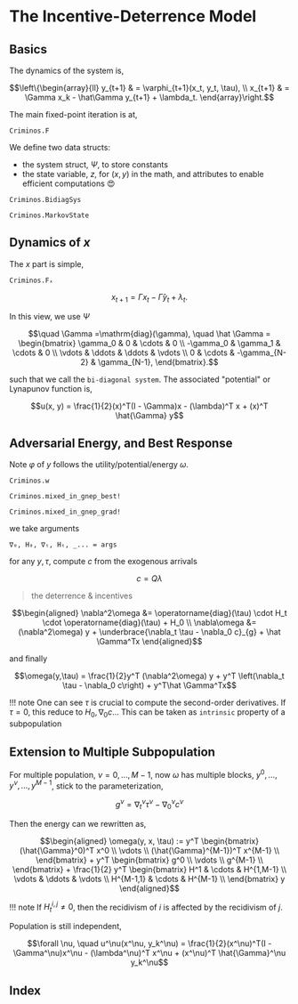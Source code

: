 
# The Incentive-Deterrence Model

## Basics
The dynamics of the system is,
```math
\left\{\begin{array}{ll}
    y_{t+1}    & = \varphi_{t+1}(x_t, y_t, \tau),         \\
    x_{t+1} & = \Gamma x_k - \hat\Gamma y_{t+1} + \lambda_t.
\end{array}\right.
```
The main fixed-point iteration is at,
```@docs
Criminos.F
```

We define two data structs:
- the system struct, $\Psi$, to store constants
- the state variable, $z$, for $(x,y)$ in the math, and attributes to enable efficient computations 😍 
```@docs
Criminos.BidiagSys
```
```@docs
Criminos.MarkovState
```

## Dynamics of $x$
The $x$ part is simple,
```@docs
Criminos.Fₓ
```
```math
x_{t+1} = \Gamma x_t - \hat\Gamma y_t + \lambda_t.
```
In this view, we use $\Psi$
```math
\quad \Gamma =\mathrm{diag}(\gamma), \quad \hat \Gamma =
\begin{bmatrix}
    \gamma_0  & 0        & \cdots        & 0            \\
    -\gamma_0 & \gamma_1 & \cdots        & 0            \\
    \vdots    & \ddots   & \ddots        & \vdots       \\
    0         & \cdots   & -\gamma_{N-2} & \gamma_{N-1},
\end{bmatrix}.
```
such that we call the `bi-diagonal system`. 
The associated "potential" or Lynapunov function is,
```math
u(x, y) = \frac{1}{2}(x)^T(I - \Gamma)x - (\lambda)^T x + (x)^T \hat{\Gamma} y
```

## Adversarial Energy, and Best Response

Note $\varphi$ of $y$ follows the utility/potential/energy $\omega$.

```@docs
Criminos.w
```
```@docs
Criminos.mixed_in_gnep_best!
```
```@docs
Criminos.mixed_in_gnep_grad!
```

we take arguments 
```
∇₀, H₀, ∇ₜ, Hₜ, _... = args
```
for any $y,\tau$, compute $c$ from the exogenous arrivals
```math
c = Q\lambda
```

> the deterrence & incentives
```math
\begin{aligned}
\nabla^2\omega &= \operatorname{diag}(\tau) \cdot H_t \cdot \operatorname{diag}(\tau) + H_0 \\
\nabla\omega &= (\nabla^2\omega) y + \underbrace{\nabla_t \tau - \nabla_0 c}_{g} + \hat \Gamma^Tx
\end{aligned}
```
and finally
```math
\omega(y,\tau) = \frac{1}{2}y^T (\nabla^2\omega) y + y^T \left(\nabla_t \tau - \nabla_0 c\right) + y^T\hat \Gamma^Tx
```

!!! note
    One can see $\tau$ is crucial to compute the second-order derivatives. If $\tau = 0$, this reduce to $H_0, \nabla_0 c$...
    This can be taken as `intrinsic` property of a subpopulation

## Extension to Multiple Subpopulation
For multiple population, $\nu = 0,..., M-1$, now $\omega$ has multiple blocks, $y^0, \ldots, y^\nu, \ldots, y^{M-1}$, stick to the parameterization,
```math
g^\nu = \nabla^\nu_t \tau^\nu - \nabla^\nu_0 c^\nu
```
Then the energy can we rewritten as,
```math
\begin{aligned}
    \omega(y, x, \tau) := 
    y^T \begin{bmatrix}
            (\hat{\Gamma}^0)^T x^0 \\
            \vdots \\
            (\hat{\Gamma}^{M-1})^T x^{M-1} \\
        \end{bmatrix} +
    y^T \begin{bmatrix}
        g^0 \\
        \vdots \\
        g^{M-1} \\
    \end{bmatrix} +

    \frac{1}{2} y^T \begin{bmatrix}
                       H^1       & \cdots & H^{1,M-1} \\
                       \vdots    & \ddots & \vdots    \\
                       H^{M-1,1} & \cdots & H^{M-1}   \\
                     \end{bmatrix} y
\end{aligned}
```
!!! note 
    If $H_t^{i,j} \neq 0$, then the recidivism of $i$ is affected by the recidivism of $j$.

Population is still independent,
```math
\forall \nu, \quad u^\nu(x^\nu, y_k^\nu) = \frac{1}{2}(x^\nu)^T(I - \Gamma^\nu)x^\nu - (\lambda^\nu)^T x^\nu + (x^\nu)^T \hat{\Gamma}^\nu y_k^\nu
```



## Index

```@index
```
